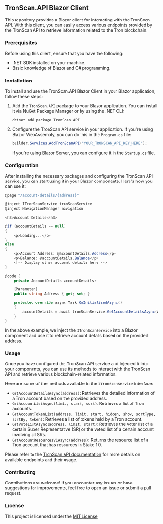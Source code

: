 ## TronScan.API Blazor Client

This repository provides a Blazor client for interacting with the TronScan API. With this client, you can easily access various endpoints provided by the TronScan API to retrieve information related to the Tron blockchain.

### Prerequisites

Before using this client, ensure that you have the following:

- .NET SDK installed on your machine.
- Basic knowledge of Blazor and C# programming.

### Installation

To install and use the TronScan.API Blazor Client in your Blazor application, follow these steps:

1. Add the `TronScan.API` package to your Blazor application. You can install it via NuGet Package Manager or by using the .NET CLI:

   ```bash
   dotnet add package TronScan.API
   ```

2. Configure the TronScan API service in your application. If you're using Blazor WebAssembly, you can do this in the `Program.cs` file:

   ```csharp
   builder.Services.AddTronScanAPI("YOUR_TRONSCAN_API_KEY_HERE");
   ```

   If you're using Blazor Server, you can configure it in the `Startup.cs` file.

### Configuration

After installing the necessary packages and configuring the TronScan API service, you can start using it in your Blazor components. Here's how you can use it:

```csharp
@page "/account-details/{address}"

@inject ITronScanService tronScanService
@inject NavigationManager navigation

<h3>Account Details</h3>

@if (accountDetails == null)
{
    <p>Loading...</p>
}
else
{
    <p>Account Address: @accountDetails.Address</p>
    <p>Balance: @accountDetails.Balance</p>
    <!-- Display other account details here -->
}

@code {
    private AccountDetails accountDetails;

    [Parameter]
    public string Address { get; set; }

    protected override async Task OnInitializedAsync()
    {
        accountDetails = await tronScanService.GetAccountDetailsAsync(Address);
    }
}
```

In the above example, we inject the `ITronScanService` into a Blazor component and use it to retrieve account details based on the provided address.

### Usage

Once you have configured the TronScan API service and injected it into your components, you can use its methods to interact with the TronScan API and retrieve various blockchain-related information.

Here are some of the methods available in the `ITronScanService` interface:

- `GetAccountDetailsAsync(address)`: Retrieves the detailed information of a Tron account based on the provided address.
- `GetAccountListAsync(limit, start, sort)`: Retrieves a list of Tron accounts.
- `GetAccountTokenList(address, limit, start, hidden, show, sortType, sortBy, token)`: Retrieves a list of tokens held by a Tron account.
- `GetVoteListAsync(address, limit, start)`: Retrieves the voter list of a certain Super Representative (SR) or the voted list of a certain account involving all SRs.
- `GetAccountResourcesV1Async(address)`: Returns the resource list of a Tron account that has resources in Stake 1.0.

Please refer to the [TronScan API documentation](https://apilist.tronscanapi.com/) for more details on available endpoints and their usage.

### Contributing

Contributions are welcome! If you encounter any issues or have suggestions for improvements, feel free to open an issue or submit a pull request.

### License

This project is licensed under the [MIT License](LICENSE).
